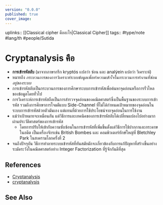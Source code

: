 ```yaml
---
version: "0.0.0"
published: true
cover_image:
---
```

uplinks:: [[Classical cipher คืออะไร|Classical Cipher]]
tags:: #type/note #lang/th #people/Sutida 
# Cryptanalysis คือ
- **การเข้ารหัสลับ** (มาจากภาษากรีก kryptós เเปลว่า ซ่อน และ analýein แปลว่า วิเคราะห์)
- หมายถึง *กระบวนการของการวิเคราะห์ระบบข้อมูลเพื่อทำความเข้าใจในกระบวนการทำงานที่ซ่อนอยู่ของระบบ*
- การเข้ารหัสลับเป็นกระบวนการของการศึกษาระบบการเข้ารหัสเพื่อค้นหาจุดอ่อนหรือการรั่วไหลของข้อมูลโดยทั่วไป
- การวิเคราะห์การเข้ารหัสถือเป็นการสำรวจจุดอ่อนของคณิตศาสตร์ซึ่งเป็นพื้นฐานของระบบการเข้ารหัส รวมถึงการศึกษาการโจมตีแบบ Side-Channel ที่ไม่ได้กำหนดเป้าหมายของจุดอ่อนในระบบการเข้ารหัสด้วยตัวมันเอง แต่แทนที่ด้วยการใช้ประโยชน์จากจุดอ่อนในการใช้งาน
- แม้ว่าเป้าหมายจะเหมือนกัน แต่วิธีการและเทคนิคของการเข้ารหัสลับได้เปลี่ยนแปลงไปอย่างมากผ่านประวัติศาสตร์ของการเข้ารหัส
	- โดยการปรับให้เข้ากับความซับซ้อนในการเข้ารหัสที่เพิ่มขึ้นตั้งแต่วิธีการใช้ปากกาและกระดาษในอดีต เป็นเครื่องจักรเช่น British Bombes และ คอมพิวเตอร์ยักษ์ใหญ่ที่ Bletchley Park ในสงครามโลกครั้งที่ 2
- จนถึงปัจจุบัน วิธีการทำลายระบบเข้ารหัสที่ทันสมัยมักจะเกี่ยวข้องกับการแก้ปัญหาที่สร้างขึ้นอย่างระมัดระวังในคณิตศาสตร์อย่าง Integer Factorization ที่รู้จักกันดีที่สุด
## References
- [Cryptanalysis](https://en.wikipedia.org/wiki/Cryptanalysis)
- [cryptanalysis
](https://www.sciencedirect.com/topics/computer-science/cryptanalysis)

## See Also
